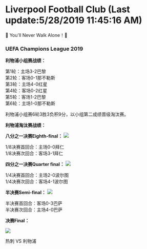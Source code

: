# Liverpool Football Club (Last update:5/28/2019 11:45:16 AM)
📢 You'll Never Walk Alone！🔔


### UEFA Champions League 2019 



**利物浦小组赛战绩：**
    
第1轮：主场3-2巴黎     
第2轮：客场0-1那不勒斯     
第3轮：主场4-0红星     
第4轮：客场0-2红星     
第5轮：客场1-2巴黎     
第6轮：主场1-0那不勒斯 

利物浦小组赛6轮3胜3负积9分，以小组第二成绩晋级淘汰赛。

**利物浦淘汰赛战绩：**

**八分之一决赛Eighth-final：** 
![](https://pbs.twimg.com/media/DunXax3XcAAcUQ0.png)    
 
1/8决赛首回合：主场0-0拜仁     
1/8决赛次回合：客场3-1拜仁


**四分之一决赛Quarter final：**
![](https://pbs.twimg.com/media/D1shm3AX0AI1K2c.jpg)
     
1/4决赛首回合：主场2-0波尔图     
1/4决赛次回合：客场4-1波尔图   

**半决赛Semi-final：**
![](https://pbs.twimg.com/media/D4YlIMPWsAAgJJk.jpg:large)
   
半决赛首回合：客场0-3巴萨     
半决赛次回合：主场4-0巴萨    
 
**决赛Final：**

![](http://euprimetimefootball.com/wp-content/uploads/2019/05/2604197_w1.jpg)

热刺 VS 利物浦
